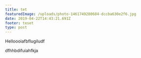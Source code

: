 ```yaml
---
title: tet
featuredImage: /uploads/photo-1461749280684-dccba630e2f6.jpg
date: 2019-04-22T14:43:21.691Z
footer: teset
type: post
---
```

Helloooiafbflugiludf

dfhhbdifuiahfkja
